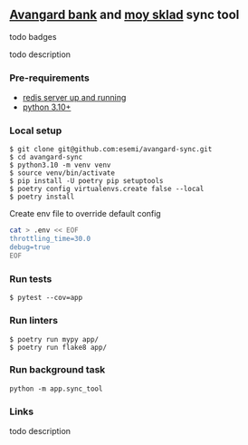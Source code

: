 [Avangard bank](https://www.avangard.ru/rus/) and [moy sklad](https://www.moysklad.ru/) sync tool
---
todo badges

todo description

### Pre-requirements
- [redis server up and running](https://redis.io/docs/getting-started/installation/)
- [python 3.10+](https://www.python.org/downloads/)

### Local setup
```shell
$ git clone git@github.com:esemi/avangard-sync.git
$ cd avangard-sync
$ python3.10 -m venv venv
$ source venv/bin/activate
$ pip install -U poetry pip setuptools
$ poetry config virtualenvs.create false --local
$ poetry install
```

Create env file to override default config
```bash
cat > .env << EOF
throttling_time=30.0
debug=true
EOF
```

### Run tests
```shell
$ pytest --cov=app
```

### Run linters
```
$ poetry run mypy app/
$ poetry run flake8 app/
```

### Run background task
```
python -m app.sync_tool
```


### Links
todo description
